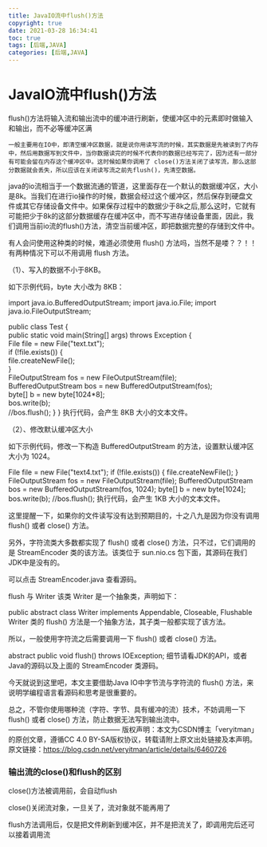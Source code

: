 ```yaml
---
title: JavaIO流中flush()方法
copyright: true
date: 2021-03-28 16:34:41
toc: true
tags: [后端,JAVA]
categories: [后端,JAVA]
---
```


# JavaIO流中flush()方法

<!-- more -->

flush()方法将输入流和输出流中的缓冲进行刷新，使缓冲区中的元素即时做输入和输出，而不必等缓冲区满

```
一般主要用在IO中，即清空缓冲区数据，就是说你用读写流的时候，其实数据是先被读到了内存中，然后用数据写到文件中，当你数据读完的时候不代表你的数据已经写完了，因为还有一部分有可能会留在内存这个缓冲区中。这时候如果你调用了 close()方法关闭了读写流，那么这部分数据就会丢失，所以应该在关闭读写流之前先flush()，先清空数据。
```

 java的io流相当于一个数据流通的管道，这里面存在一个默认的数据缓冲区，大小是8k。当我们在进行io操作的时候，数据会经过这个缓冲区，然后保存到硬盘文件或其它存储设备文件中。如果保存过程中的数据少于8k之后,那么这时，它就有可能把少于8k的这部分数据缓存在缓冲区中，而不写进存储设备里面，因此，我们调用当前io流的flush()方法，清空当前缓冲区，即把数据完整的存储到文件中。

有人会问使用这种类的时候，难道必须使用 flush() 方法吗，当然不是喽？？！！有两种情况下可以不用调用 flush 方法。

（1）、写入的数据不小于8KB。

如下示例代码，byte 大小改为 8KB：

import java.io.BufferedOutputStream; 
import java.io.File; 
import java.io.FileOutputStream; 

public class Test { 	
    public static void main(String[] args) throws Exception { 	
        File file = new File("text.txt"); 		
        if (!file.exists()) { 	
            file.createNewFile(); 	
        } 		
        FileOutputStream fos = new FileOutputStream(file); 		
        BufferedOutputStream bos = new BufferedOutputStream(fos); 		
        byte[] b = new byte[1024*8]; 	
        bos.write(b); 		
        //bos.flush(); 
    }
} 
执行代码，会产生 8KB 大小的文本文件。

（2）、修改默认缓冲区大小

如下示例代码，修改一下构造 BufferedOutputStream 的方法，设置默认缓冲区大小为 1024。

File file = new File("text4.txt");
if (!file.exists()) {
    file.createNewFile();
}
FileOutputStream fos = new FileOutputStream(file);
BufferedOutputStream bos = new BufferedOutputStream(fos, 1024);
byte[] b = new byte[1024];
bos.write(b);
//bos.flush();
执行代码，会产生 1KB 大小的文本文件。

这里提醒一下，如果你的文件读写没有达到预期目的，十之八九是因为你没有调用 flush() 或者 close() 方法。

另外，字符流类大多数都实现了 flush() 或者 close() 方法，只不过，它们调用的是 StreamEncoder 类的该方法。该类位于 sun.nio.cs 包下面，其源码在我们JDK中是没有的。

可以点击 StreamEncoder.java 查看源码。

flush 与 Writer
该类 Writer 是一个抽象类，声明如下：

public abstract class Writer implements Appendable, Closeable, Flushable
Writer 类的 flush() 方法是一个抽象方法，其子类一般都实现了该方法。

所以，一般使用字符流之后需要调用一下 flush() 或者 close() 方法。

abstract public void flush() throws IOException;
细节请看JDK的API，或者Java的源码以及上面的 StreamEncoder 类源码。

今天就说到这里吧，本文主要借助Java IO中字节流与字符流的 flush() 方法，来说明学编程语言看源码和思考是很重要的。

总之，不管你使用哪种流（字符、字节、具有缓冲的流）技术，不妨调用一下 flush() 或者 close() 方法，防止数据无法写到输出流中。
————————————————
版权声明：本文为CSDN博主「veryitman」的原创文章，遵循CC 4.0 BY-SA版权协议，转载请附上原文出处链接及本声明。
原文链接：https://blog.csdn.net/veryitman/article/details/6460726

### 输出流的close()和flush的区别

close()方法被调用前，会自动flush

close()关闭流对象，一旦关了，流对象就不能再用了

flush方法调用后，仅是把文件刷新到缓冲区，并不是把流关了，即调用完后还可以接着调用流